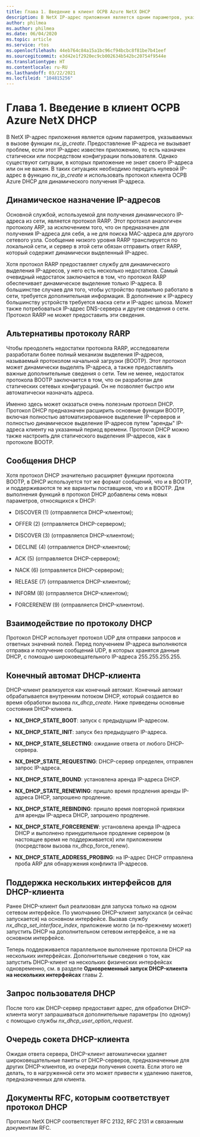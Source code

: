 ```yaml
---
title: Глава 1. Введение в клиент ОСРВ Azure NetX DHCP
description: В NetX IP-адрес приложения является одним параметров, указываемых в вызове функции nx_ip_create.
author: philmea
ms.author: philmea
ms.date: 06/04/2020
ms.topic: article
ms.service: rtos
ms.openlocfilehash: 44eb764c84a15a1bc96cf94bcbc8f81be7b41eef
ms.sourcegitcommit: e3d42e1f2920ec9cb002634b542bc20754f9544e
ms.translationtype: HT
ms.contentlocale: ru-RU
ms.lasthandoff: 03/22/2021
ms.locfileid: "104815256"
---
```

# <a name="chapter-1---introduction-to-azure-rtos-netx-dhcp-client"></a>Глава 1. Введение в клиент ОСРВ Azure NetX DHCP

В NetX IP-адрес приложения является одним параметров, указываемых в вызове функции *nx_ip_create*. Предоставление IP-адреса не вызывает проблем, если этот IP-адрес известен приложению, то есть назначен статически или посредством конфигурации пользователя. Однако существуют ситуации, в которых приложение не знает своего IP-адреса или он не важен. В таких ситуациях необходимо передать нулевой IP-адрес в функцию *nx_ip_create* и использовать протокол клиента ОСРВ Azure DHCP для динамического получения IP-адреса.

## <a name="dynamic-ip-address-assignment"></a>Динамическое назначение IP-адресов

Основной службой, используемой для получения динамического IP-адреса из сети, является протокол RARP. Этот протокол аналогичен протоколу ARP, за исключением того, что он предназначен для получения IP-адреса для себя, а не для поиска MAC-адреса для другого сетевого узла. Сообщение низкого уровня RARP транслируется по локальной сети, и сервер в этой сети обязан отправить ответ RARP, который содержит динамически выделенный IP-адрес.

Хотя протокол RARP предоставляет службу для динамического выделения IP-адресов, у него есть несколько недостатков. Самый очевидный недостаток заключается в том, что протокол RARP обеспечивает динамическое выделение только IP-адреса. В большинстве случаев для того, чтобы устройство правильно работало в сети, требуется дополнительная информация. В дополнение к IP-адресу большинству устройств требуется маска сети и IP-адрес шлюза. Может также потребоваться IP-адрес DNS-сервера и другие сведения о сети. Протокол RARP не может предоставить эти сведения.

## <a name="rarp-alternatives"></a>Альтернативы протоколу RARP

Чтобы преодолеть недостатки протокола RARP, исследователи разработали более полный механизм выделения IP-адресов, называемый протоколом начальной загрузки (BOOTP). Этот протокол может динамически выделять IP-адреса, а также предоставлять важные дополнительные сведения о сети. Тем не менее, недостаток протокола BOOTP заключается в том, что он разработан для статических сетевых конфигураций. Он не позволяет быстро или автоматически назначать адреса.

Именно здесь может оказаться очень полезным протокол DHCP. Протокол DHCP предназначен расширить основные функции BOOTP, включая полностью автоматизированное выделение IP-серверов и полностью динамическое выделение IP-адресов путем "аренды" IP-адреса клиенту на указанный период времени. Протокол DHCP можно также настроить для статического выделения IP-адресов, как в протоколе BOOTP.

## <a name="dhcp-messages"></a>Сообщения DHCP

Хотя протокол DHCP значительно расширяет функции протокола BOOTP, в DHCP используется тот же формат сообщений, что и в BOOTP, и поддерживаются те же варианты поставщиков, что и в BOOTP. Для выполнения функций в протокол DHCP добавлены семь новых параметров, относящихся к DHCP:

- DISCOVER (1) (отправляется DHCP-клиентом);

- OFFER (2) (отправляется DHCP-сервером);

- DISCOVER (3) (отправляется DHCP-клиентом);

- DECLINE (4) (отправляется DHCP-клиентом);

- ACK (5) (отправляется DHCP-сервером);

- NACK (6) (отправляется DHCP-сервером);

- RELEASE (7) (отправляется DHCP-клиентом);

- INFORM (8) (отправляется DHCP-клиентом);

- FORCERENEW (9) (отправляется DHCP-клиентом).

## <a name="dhcp-communication"></a>Взаимодействие по протоколу DHCP

Протокол DHCP использует протокол UDP для отправки запросов и ответных значений полей. Перед получением IP-адреса выполняются отправка и получение сообщений UDP, в которых хранятся данные DHCP, с помощью широковещательного IP-адреса 255.255.255.255.

## <a name="dhcp-client-state-machine"></a>Конечный автомат DHCP-клиента

DHCP-клиент реализуется как конечный автомат. Конечный автомат обрабатывается внутренним потоком DHCP, который создается во время обработки вызова *nx_dhcp_create*. Ниже приведены основные состояния DHCP-клиента.


- **NX_DHCP_STATE_BOOT**: запуск с предыдущим IP-адресом.

- **NX_DHCP_STATE_INIT**: запуск без предыдущего IP-адреса.

- **NX_DHCP_STATE_SELECTING**: ожидание ответа от любого DHCP-сервера.

- **NX_DHCP_STATE_REQUESTING**: DHCP-сервер определен, отправлен запрос IP-адреса.

- **NX_DHCP_STATE_BOUND**: установлена аренда IP-адреса DHCP.

- **NX_DHCP_STATE_RENEWING**: пришло время продления аренды IP-адреса DHCP, запрошено продление.

- **NX_DHCP_STATE_REBINDING**: пришло время повторной привязки для аренды IP-адреса DHCP, запрошено продление.

- **NX_DHCP_STATE_FORCERENEW**: установлена аренда IP-адреса DHCP и выполнено принудительное продление сервером (в настоящее время не поддерживается) или приложением (посредством вызова nx_dhcp_force_renew).

- **NX_DHCP_STATE_ADDRESS_PROBING**: на IP-адрес DHCP отправлена проба ARP для обнаружения конфликта IP-адресов.

## <a name="dhcp-client-multiple-interface-support"></a>Поддержка нескольких интерфейсов для DHCP-клиента

Ранее DHCP-клиент был реализован для запуска только на одном сетевом интерфейсе. По умолчанию DHCP-клиент запускался (и сейчас запускается) на основном интерфейсе. Вызвав службу *nx_dhcp_set_interface_index*, приложение могло (и по-прежнему может) запустить DHCP на дополнительном сетевом интерфейсе, а не на основном интерфейсе.

Теперь поддерживается параллельное выполнение протокола DHCP на нескольких интерфейсах. Дополнительные сведения о том, как запустить DHCP-клиент на нескольких физических интерфейсах одновременно, см. в разделе **Одновременный запуск DHCP-клиента на нескольких интерфейсах** главы 2.

## <a name="dhcp-user-request"></a>Запрос пользователя DHCP

После того как DHCP-сервер предоставит адрес, для обработки DHCP-клиента могут запрашиваться дополнительные параметры (по одному) с помощью службы *nx_dhcp_user_option_request*.

## <a name="dhcp-client-socket-queue"></a>Очередь сокета DHCP-клиента 

Ожидая ответа сервера, DHCP-клиент автоматически удаляет широковещательные пакеты от DHCP-серверов, предназначенные для других DHCP-клиентов, из очереди получения сокета. Если этого не делать, то в нагруженной сети это может привести к удалению пакетов, предназначенных для клиента.

## <a name="dhcp-rfcs"></a>Документы RFC, которым соответствует протокол DHCP

Протокол NetX DHCP соответствует RFC 2132, RFC 2131 и связанным документам RFC.

